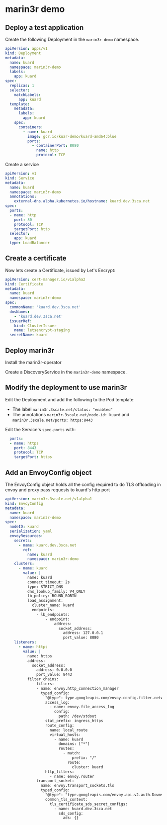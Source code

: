 
# marin3r demo

## Deploy a test application

Create the following Deployment in the `marin3r-demo` namespace.

```yaml
apiVersion: apps/v1
kind: Deployment
metadata:
  name: kuard
  namespace: marin3r-demo
  labels:
    app: kuard
spec:
  replicas: 1
  selector:
    matchLabels:
      app: kuard
  template:
    metadata:
      labels:
        app: kuard
    spec:
      containers:
        - name: kuard
          image: gcr.io/kuar-demo/kuard-amd64:blue
          ports:
            - containerPort: 8080
              name: http
              protocol: TCP
```

Create a service

```yaml
apiVersion: v1
kind: Service
metadata:
  name: kuard
  namespace: marin3r-demo
  annotations:
    external-dns.alpha.kubernetes.io/hostname: kuard.dev.3sca.net
spec:
  ports:
  - name: http
    port: 80
    protocol: TCP
    targetPort: http
  selector:
    app: kuard
  type: LoadBalancer
```

## Create a certificate

Now lets create a Certificate, issued by Let's Encrypt:

```yaml
apiVersion: cert-manager.io/v1alpha2
kind: Certificate
metadata:
  name: kuard
  namespace: marin3r-demo
spec:
  commonName: 'kuard.dev.3sca.net'
  dnsNames:
    - 'kuard.dev.3sca.net'
  issuerRef:
    kind: ClusterIssuer
    name: letsencrypt-staging
  secretName: kuard
```

## Deploy marin3r

Install the marin3r-operator

Create a DiscoveryService in the `marin3r-demo` namespace.

## Modify the deployment to use marin3r

Edit the Deployment and add the following to the Pod template:

* The label `marin3r.3scale.net/status: "enabled"`
* The annotations `marin3r.3scale.net/node-id: kuard` and `marin3r.3scale.net/ports: https:8443`

Edit the Service's `spec.ports` with:

```yaml
  ports:
  - name: https
    port: 8443
    protocol: TCP
    targetPort: https
```

## Add an EnvoyConfig object

The EnvoyConfig object holds all the config required to do TLS offloading in envoy and proxy pass requests to kuard's http port

```yaml
apiVersion: marin3r.3scale.net/v1alpha1
kind: EnvoyConfig
metadata:
  name: kuard
  namespace: marin3r-demo
spec:
  nodeID: kuard
  serialization: yaml
  envoyResources:
    secrets:
      - name: kuard.dev.3sca.net
        ref:
          name: kuard
          namespace: marin3r-demo
    clusters:
      - name: kuard
        value: |
          name: kuard
          connect_timeout: 2s
          type: STRICT_DNS
          dns_lookup_family: V4_ONLY
          lb_policy: ROUND_ROBIN
          load_assignment:
            cluster_name: kuard
            endpoints:
              - lb_endpoints:
                  - endpoint:
                      address:
                        socket_address:
                          address: 127.0.0.1
                          port_value: 8080
    listeners:
      - name: https
        value: |
          name: https
          address:
            socket_address:
              address: 0.0.0.0
              port_value: 8443
          filter_chains:
            - filters:
              - name: envoy.http_connection_manager
                typed_config:
                  "@type": type.googleapis.com/envoy.config.filter.network.http_connection_manager.v2.HttpConnectionManager
                  access_log:
                    - name: envoy.file_access_log
                      config:
                        path: /dev/stdout
                  stat_prefix: ingress_https
                  route_config:
                    name: local_route
                    virtual_hosts:
                      - name: kuard
                        domains: ["*"]
                        routes:
                          - match:
                              prefix: "/"
                            route:
                              cluster: kuard
                  http_filters:
                    - name: envoy.router
              transport_socket:
                name: envoy.transport_sockets.tls
                typed_config:
                  "@type": "type.googleapis.com/envoy.api.v2.auth.DownstreamTlsContext"
                  common_tls_context:
                    tls_certificate_sds_secret_configs:
                      - name: kuard.dev.3sca.net
                        sds_config:
                          ads: {}
```
